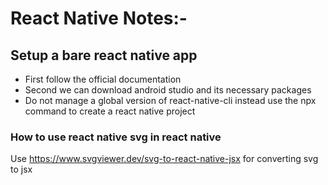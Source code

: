 


# React Native Notes:-

## Setup a bare react native app
- First follow the official documentation
- Second we can download android studio and its necessary packages
- Do not manage a global version of react-native-cli instead use the npx command to create a react  native project 



### How to use react native svg in react native
Use https://www.svgviewer.dev/svg-to-react-native-jsx for converting svg to jsx




























